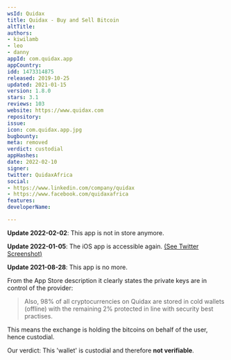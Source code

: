 ```yaml
---
wsId: Quidax
title: Quidax - Buy and Sell Bitcoin
altTitle: 
authors:
- kiwilamb
- leo
- danny
appId: com.quidax.app
appCountry: 
idd: 1473314875
released: 2019-10-25
updated: 2021-01-15
version: 1.8.0
stars: 3.1
reviews: 103
website: https://www.quidax.com
repository: 
issue: 
icon: com.quidax.app.jpg
bugbounty: 
meta: removed
verdict: custodial
appHashes: 
date: 2022-02-10
signer: 
twitter: QuidaxAfrica
social:
- https://www.linkedin.com/company/quidax
- https://www.facebook.com/quidaxafrica
features: 
developerName: 

---
```


**Update 2022-02-02**: This app is not in store anymore.

**Update 2022-01-05**: The iOS app is accessible again. [(See Twitter Screenshot)](https://twitter.com/BitcoinWalletz/status/1478681726423470083)

**Update 2021-08-28**: This app is no more.

From the App Store description it clearly states the private keys are in control
of the provider:

> Also, 98% of all cryptocurrencies on Quidax are stored in cold wallets
  (offline) with the remaining 2% protected in line with security best
  practises.

This means the exchange is holding the bitcoins on behalf of the user, hence
custodial.

Our verdict: This 'wallet' is custodial and therefore **not verifiable**.
